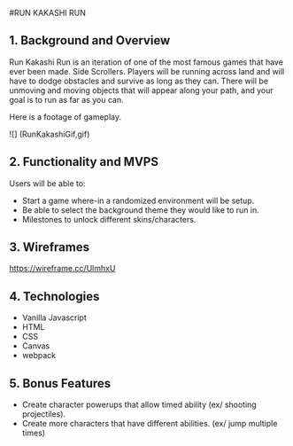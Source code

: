 #RUN KAKASHI RUN

## 1. Background and Overview

Run Kakashi Run is an iteration of one of the most famous games that have ever been made. Side Scrollers. Players will be running across land and will have to dodge obstacles and survive as long as they can. There will be unmoving and moving objects that will appear along your path, and your goal is to run as far as you can.

Here is a footage of gameplay.

![] (RunKakashiGif,gif)

## 2. Functionality and MVPS

Users will be able to:

* Start a game where-in a randomized environment will be setup.
* Be able to select the background theme they would like to run in.
* Milestones to unlock different skins/characters.

## 3. Wireframes

https://wireframe.cc/UlmhxU

## 4. Technologies

* Vanilla Javascript
* HTML
* CSS
* Canvas
* webpack

## 5. Bonus Features

* Create character powerups that allow timed ability (ex/ shooting projectiles).
* Create more characters that have different abilities. (ex/ jump multiple times)